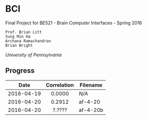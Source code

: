 # BCI
Final Project for BE521 - Brain Computer Interfaces - Spring 2016

```
Prof. Brian Litt
Sung Min Ha
Archana Ramachandran
Brian Wright
```
*University of Pennsylvania*

## Progress
|    Date    | Correlation | Filename |
|:----------:|:-----------:| -------- |
| 2016-04-19 |   0.0000    |  *N/A*   |
| 2016-04-20 |   0.2912    | af-4-20  |
| 2016-04-20 |   ?.????    | af-4-20b |
